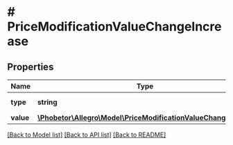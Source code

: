 # # PriceModificationValueChangeIncrease

## Properties

Name | Type | Description | Notes
------------ | ------------- | ------------- | -------------
**type** | **string** |  | [default to 'INCREASE_PRICE']
**value** | [**\Phobetor\Allegro\Model\PriceModificationValueChangeHolder**](PriceModificationValueChangeHolder.md) |  | [optional]

[[Back to Model list]](../../README.md#models) [[Back to API list]](../../README.md#endpoints) [[Back to README]](../../README.md)
